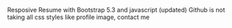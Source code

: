 Resposive Resume with Bootstrap 5.3 and javascript (updated)
Github is not taking all css styles like profile image, contact me
